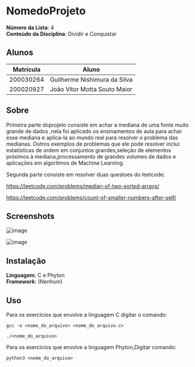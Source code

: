 # NomedoProjeto

**Número da Lista**: 4<br>
**Conteúdo da Disciplina**: Dividir e Conquistar<br>

## Alunos
|Matrícula | Aluno |
| -- | -- |
| 200030264  |  Guilherme Nishimura da Silva |
| 200020927  |  João Vítor Motta Souto Maior |

## Sobre 
Primeira parte doprojeto consiste em achar a mediana de uma fonte muito grande de dados ,nela foi aplicado os ensinamentos de aula para achar esse mediana e aplica-la ao mundo real para resolver o problema das medianas.
Outros exemplos de problemas que ele pode resolver inclui: estatísticas de ordem em conjuntos grandes,seleção de elementos próximos à mediana,processamento de grandes volumes de dados e aplicações em algoritmos de Machine Learning.

Segunda parte consiste em resolver duas questoes do leetcode:

https://leetcode.com/problems/median-of-two-sorted-arrays/

https://leetcode.com/problems/count-of-smaller-numbers-after-self/


## Screenshots
![image](https://github.com/projeto-de-algoritmos/D-C_FindMedian/assets/78215376/33127932-9c95-4ca6-bb51-b998b9220b61)

![image](https://github.com/projeto-de-algoritmos/D-C_FindMedian/assets/78215376/02758ab1-6d82-4b42-a140-4d23ec21c1f8)



## Instalação 
**Linguagem**: C e Phyton<br>
**Framework**: (Nenhum)<br>


## Uso 
Para os exercicios que envolve a linguagem C digitar o comando:
```
gcc -o <nome_do_arquivo> <nome_do_arquivo.c>
```

```
./<nome_do_arquivo>
```

Para os exercicios que envolve a linguagem Phyton,Digitar comando:
```
python3 <nome_do_arquivo>
```






